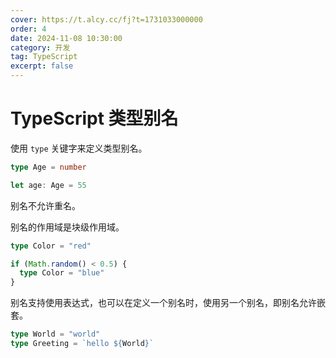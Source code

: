 ```yaml
---
cover: https://t.alcy.cc/fj?t=1731033000000
order: 4
date: 2024-11-08 10:30:00
category: 开发
tag: TypeScript
excerpt: false
---
```


# TypeScript 类型别名

使用 `type` 关键字来定义类型别名。

```TypeScript
type Age = number

let age: Age = 55
```

别名不允许重名。

别名的作用域是块级作用域。

```TypeScript
type Color = "red"

if (Math.random() < 0.5) {
  type Color = "blue"
}
```

别名支持使用表达式，也可以在定义一个别名时，使用另一个别名，即别名允许嵌套。

```TypeScript
type World = "world"
type Greeting = `hello ${World}`
```
